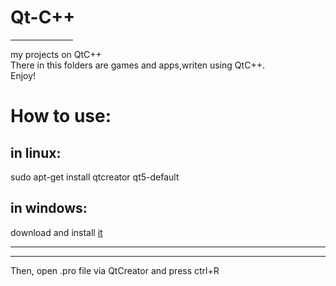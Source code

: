 <h1>Qt-C++</h1>
<hr width="100px" onload="this.width='200px';"/>
my projects on QtC++<br/>
There in this folders are games and apps,writen using QtC++.<br/>
Enjoy!<br/>
<h1>How to use:</h1>
<h2>   in linux:</h2>
 sudo apt-get install qtcreator qt5-default<br/>
<h2>   in windows:</h2>
 download and install <a href="http://download.qt.io/official_releases/qt/5.12/5.12.4/qt-opensource-windows-x86-5.12.4.exe">it</a><br/>
<hr/><hr/>
Then, open .pro file via QtCreator and press ctrl+R<br/>
